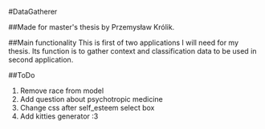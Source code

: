 #DataGatherer

##Made for master's thesis by Przemysław Królik.

##Main functionality
This is first of two applications I will need for my thesis. Its function is to
gather context and classification data to be used in second application.

##ToDo
1. Remove race from model
2. Add question about psychotropic medicine
3. Change css after self_esteem select box
4. Add kitties generator :3
